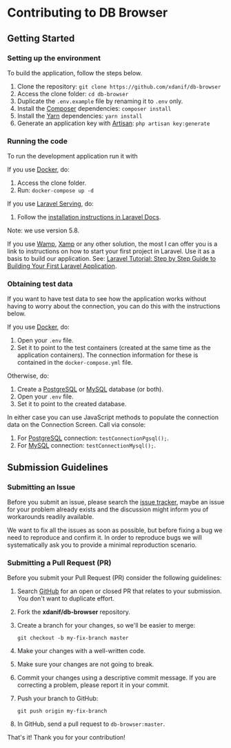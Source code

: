# Contributing to DB Browser

## Getting Started

### Setting up the environment

To build the application, follow the steps below.

1. Clone the repository: `git clone https://github.com/xdanif/db-browser`
2. Access the clone folder: `cd db-browser`
3. Duplicate the `.env.example` file by renaming it to `.env` only.
4. Install the [Composer](https://getcomposer.org/) dependencies: `composer install`
5. Install the [Yarn](https://yarnpkg.com/) dependencies: `yarn install`
6. Generate an application key with [Artisan](https://laravel.com/docs/master/artisan): `php artisan key:generate`

### Running the code

To run the development application run it with 

If you use [Docker](https://www.docker.com/), do:
1. Access the clone folder.
2. Run: `docker-compose up -d`

If you use [Laravel Serving](https://laravel.com/docs/master/installation#installing-laravel), do:
1. Follow the [installation instructions in Laravel Docs](https://laravel.com/docs/master/installation#installing-laravel).

Note: we use version 5.8.

If you use [Wamp](http://www.wampserver.com/en/), [Xamp](https://www.apachefriends.org/index.html) or any other solution, the most I can offer you is a link to instructions on how to start your first project in Laravel. Use it as a basis to build our application. See: [Laravel Tutorial: Step by Step Guide to Building Your First Laravel Application](https://laravel-news.com/your-first-laravel-application).

### Obtaining test data

If you want to have test data to see how the application works without having to worry about the connection, you can do this with the instructions below.

If you use [Docker](https://www.docker.com/), do:
1. Open your `.env` file.
2. Set it to point to the test containers (created at the same time as the application containers). The connection information for these is contained in the `docker-compose.yml` file.

Otherwise, do:
1. Create a [PostgreSQL](https://www.postgresql.org/) or [MySQL](https://www.mysql.com/) database (or both).
2. Open your `.env` file.
2. Set it to point to the created database.

In either case you can use JavaScript methods to populate the connection data on the Connection Screen. Call via console:
1. For [PostgreSQL](https://www.postgresql.org/) connection: `testConnectionPgsql();`.
2. For [MySQL](https://www.mysql.com/) connection: `testConnectionMysql();`.

## Submission Guidelines

### Submitting an Issue

Before you submit an issue, please search the [issue tracker](https://github.com/xdanif/db-browser/issues), maybe an issue for your problem already exists and the discussion might inform you of workarounds readily available.

We want to fix all the issues as soon as possible, but before fixing a bug we need to reproduce and confirm it. In order to reproduce bugs we will systematically ask you to provide a minimal reproduction scenario.

### Submitting a Pull Request (PR)

Before you submit your Pull Request (PR) consider the following guidelines:

1. Search [GitHub](https://github.com/xdanif/db-browser) for an open or closed PR that relates to your submission. You don't want to duplicate effort.
2. Fork the **xdanif/db-browser** repository.
3. Create a branch for your changes, so we'll be easier to merge:

    ```shell
    git checkout -b my-fix-branch master
    ```

5. Make your changes with a well-written code.
6. Make sure your changes are not going to break.
7. Commit your changes using a descriptive commit message. If you are correcting a problem, please report it in your commit.
8. Push your branch to GitHub:

    ```shell
    git push origin my-fix-branch
    ```

9. In GitHub, send a pull request to `db-browser:master`.

That's it! Thank you for your contribution!
